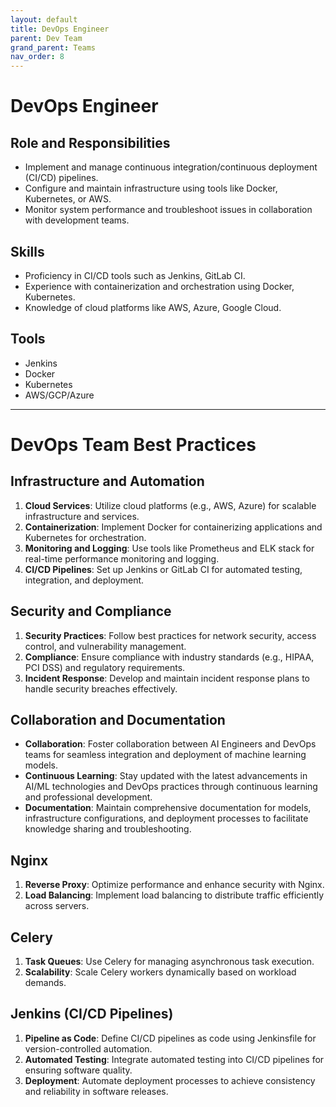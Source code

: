 ```yaml
---
layout: default
title: DevOps Engineer
parent: Dev Team
grand_parent: Teams
nav_order: 8
---
```


# DevOps Engineer

## Role and Responsibilities

- Implement and manage continuous integration/continuous deployment (CI/CD) pipelines.
- Configure and maintain infrastructure using tools like Docker, Kubernetes, or AWS.
- Monitor system performance and troubleshoot issues in collaboration with development teams.

## Skills

- Proficiency in CI/CD tools such as Jenkins, GitLab CI.
- Experience with containerization and orchestration using Docker, Kubernetes.
- Knowledge of cloud platforms like AWS, Azure, Google Cloud.

## Tools

- Jenkins
- Docker
- Kubernetes
- AWS/GCP/Azure

---

# DevOps Team Best Practices

## Infrastructure and Automation

1. **Cloud Services**: Utilize cloud platforms (e.g., AWS, Azure) for scalable infrastructure and services.
2. **Containerization**: Implement Docker for containerizing applications and Kubernetes for orchestration.
3. **Monitoring and Logging**: Use tools like Prometheus and ELK stack for real-time performance monitoring and logging.
4. **CI/CD Pipelines**: Set up Jenkins or GitLab CI for automated testing, integration, and deployment.

## Security and Compliance

1. **Security Practices**: Follow best practices for network security, access control, and vulnerability management.
2. **Compliance**: Ensure compliance with industry standards (e.g., HIPAA, PCI DSS) and regulatory requirements.
3. **Incident Response**: Develop and maintain incident response plans to handle security breaches effectively.

## Collaboration and Documentation

- **Collaboration**: Foster collaboration between AI Engineers and DevOps teams for seamless integration and deployment of machine learning models.
- **Continuous Learning**: Stay updated with the latest advancements in AI/ML technologies and DevOps practices through continuous learning and professional development.
- **Documentation**: Maintain comprehensive documentation for models, infrastructure configurations, and deployment processes to facilitate knowledge sharing and troubleshooting.

## Nginx

1. **Reverse Proxy**: Optimize performance and enhance security with Nginx.
2. **Load Balancing**: Implement load balancing to distribute traffic efficiently across servers.

## Celery

1. **Task Queues**: Use Celery for managing asynchronous task execution.
2. **Scalability**: Scale Celery workers dynamically based on workload demands.

## Jenkins (CI/CD Pipelines)

1. **Pipeline as Code**: Define CI/CD pipelines as code using Jenkinsfile for version-controlled automation.
2. **Automated Testing**: Integrate automated testing into CI/CD pipelines for ensuring software quality.
3. **Deployment**: Automate deployment processes to achieve consistency and reliability in software releases.
